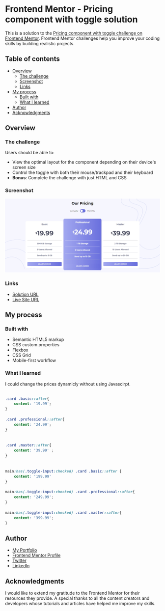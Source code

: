 # Frontend Mentor - Pricing component with toggle solution

This is a solution to the [Pricing component with toggle challenge on Frontend Mentor](https://www.frontendmentor.io/challenges/pricing-component-with-toggle-8vPwRMIC). Frontend Mentor challenges help you improve your coding skills by building realistic projects.

## Table of contents

- [Overview](#overview)
  - [The challenge](#the-challenge)
  - [Screenshot](#screenshot)
  - [Links](#links)
- [My process](#my-process)
  - [Built with](#built-with)
  - [What I learned](#what-i-learned)
- [Author](#author)
- [Acknowledgments](#acknowledgments)

## Overview

### The challenge

Users should be able to:

- View the optimal layout for the component depending on their device's screen size
- Control the toggle with both their mouse/trackpad and their keyboard
- **Bonus**: Complete the challenge with just HTML and CSS

### Screenshot

![](./images/screenshot.png)

### Links

- [Solution URL](https://github.com/MahmoodHashem/Mentor-Challanges/tree/main/pricing-component-with-toggle)
- [Live Site URL](https://mahmoodhashem.github.io/Mentor-Challanges/pricing-component-with-toggle/index.html)

## My process

### Built with

- Semantic HTML5 markup
- CSS custom properties
- Flexbox
- CSS Grid
- Mobile-first workflow

### What I learned

I could change the prices dynamicly without using Javascirpt.

```css

.card .basic::after{
    content: '19.99';
}

.card .professional::after{
    content: '24.99';
}


.card .master::after{
    content: '39.99' ;
}


main:has(.toggle-input:checked) .card .basic::after {
    content: '199.99'
}

main:has(.toggle-input:checked) .card .professional::after{
    content: '249.99';
}

main:has(.toggle-input:checked) .card .master::after{
    content: '399.99';
}

```


## Author

- [My Portfolio](https://your-portfolio-url.com)
- [Frontend Mentor Profile](https://www.frontendmentor.io/profile/yourusername)
- [Twitter](https://twitter.com/yourusername)
- [LinkedIn](https://www.linkedin.com/in/yourusername)

## Acknowledgments

I would like to extend my gratitude to the Frontend Mentor  for their resources they provide. A special thanks to all the content creators and developers whose tutorials and articles have helped me improve my skills.
